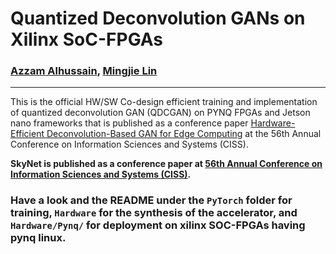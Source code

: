 # Quantized Deconvolution GANs on Xilinx SoC-FPGAs
### [Azzam Alhussain](http://azzam.page/), [Mingjie Lin](https://www.ece.ucf.edu/person/mingjie-lin/)
___
This is the official HW/SW Co-design efficient training and implementation of quantized deconvolution GAN (QDCGAN) on PYNQ FPGAs and Jetson nano frameworks that is published as a conference paper [Hardware-Efficient Deconvolution-Based GAN for Edge Computing](https://mlsys.org/Conferences/2020/Schedule?type=Oral) at the 56th Annual Conference on Information Sciences and Systems (CISS). 


**SkyNet is published as a conference paper at [56th Annual Conference on Information Sciences and Systems (CISS)](https://mlsys.org/Conferences/2020/Schedule?type=Oral).**


### Have a look and the README under the `PyTorch` folder for training, `Hardware` for the synthesis of the accelerator, and `Hardware/Pynq/` for deployment on xilinx SOC-FPGAs having pynq linux.
